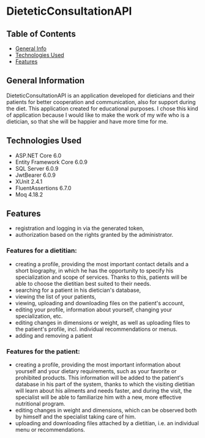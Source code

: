 # DieteticConsultationAPI

## Table of Contents
* [General Info](#general-information)
* [Technologies Used](#technologies-used)
* [Features](#features)

## General Information
DieteticConsultationAPI is an application developed for dieticians and their patients for better cooperation and communication, also for support during the diet. This application created for educational purposes. I chose this kind of application because I would like to make the work of my wife who is a dietician, so that she will be happier and have more time for me.

## Technologies Used
- ASP.NET Core 6.0
- Entity Framework Core 6.0.9
- SQL Server 6.0.9
- JwtBearer 6.0.9
- XUnit 2.4.1
- FluentAssertions 6.7.0 
- Moq 4.18.2

## Features
- registration and logging in via the generated token,
- authorization based on the rights granted by the administrator.

### Features for a dietitian:
- creating a profile, providing the most important contact details and a short biography, in which he has the opportunity to specify his specialization and scope of services. Thanks to this, patients will be able to choose the dietitian best suited to their needs.
- searching for a patient in his dietician's database,
- viewing the list of your patients,
- viewing, uploading and downloading files on the patient's account,
- editing your profile, information about yourself, changing your specialization, etc.
- editing changes in dimensions or weight, as well as uploading files to the patient's profile, incl. individual recommendations or menus.
- adding and removing a patient

### Features for the patient:
- creating a profile, providing the most important information about yourself and your dietary requirements, such as your favorite or prohibited products. This information will be added to the patient's database in his part of the system, thanks to which the visiting dietitian will learn about his ailments and needs faster, and during the visit, the specialist will be able to familiarize him with a new, more effective nutritional program.
- editing changes in weight and dimensions, which can be observed both by himself and the specialist taking care of him.
- uploading and downloading files attached by a dietitian, i.e. an individual menu or recommendations.




